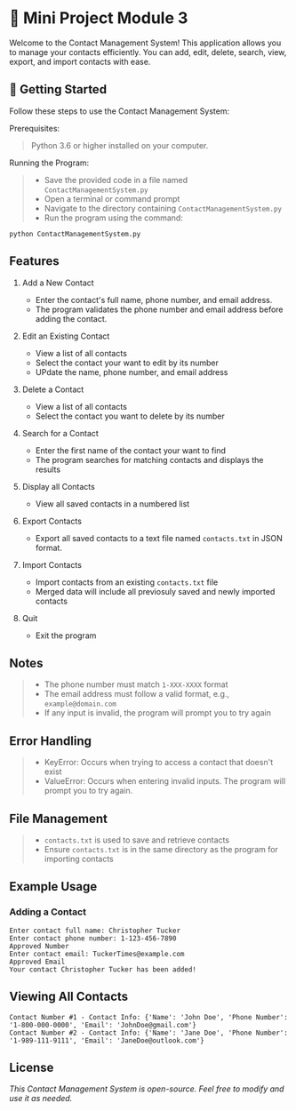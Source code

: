 # 🐍 Mini Project Module 3

Welcome to the Contact Management System! This application
allows you to manage your contacts efficiently. You can add,
edit, delete, search, view, export, and import contacts with ease.

## 📂 Getting Started

Follow these steps to use the Contact Management System:

Prerequisites:
> Python 3.6 or higher installed on your computer.

Running the Program:
> - Save the provided code in a file named `ContactManagementSystem.py`
> - Open a terminal or command prompt
> - Navigate to the directory containing `ContactManagementSystem.py`
> - Run the program using the command:
```
python ContactManagementSystem.py
```

## Features 
1. Add a New Contact
    - Enter the contact's full name, phone number, and email address.
    - The program validates the phone number and email address before adding the contact.

2. Edit an Existing Contact
    - View a list of all contacts
    - Select the contact your want to edit by its number
    - UPdate the name, phone number, and email address

3. Delete a Contact
    - View a list of all contacts
    - Select the contact you want to delete by its number

4. Search for a Contact
    - Enter the first name of the contact your want to find
    - The program searches for matching contacts and displays the results

5. Display all Contacts
    - View all saved contacts in a numbered list

6. Export Contacts
    - Export all saved contacts to a text file named `contacts.txt` in JSON format.

7. Import Contacts
    - Import contacts from an existing `contacts.txt` file
    - Merged data will include all previosuly saved and newly imported contacts

8. Quit
    - Exit the program

## Notes
>   - The phone number must match `1-XXX-XXXX` format
>   - The email address must follow a valid format, e.g., `example@domain.com`
>   - If any input is invalid, the program will prompt you to try again

## Error Handling
>   - KeyError: Occurs when trying to access a contact that doesn't exist
>   - ValueError: Occurs when entering invalid inputs. The program will prompt you to try again. 

## File Management
>   - `contacts.txt` is used to save and retrieve contacts
>   - Ensure `contacts.txt` is in the same directory as the program for importing contacts

## Example Usage

### Adding a Contact
```
Enter contact full name: Christopher Tucker
Enter contact phone number: 1-123-456-7890
Approved Number
Enter contact email: TuckerTimes@example.com
Approved Email
Your contact Christopher Tucker has been added!
```

## Viewing All Contacts
```
Contact Number #1 - Contact Info: {'Name': 'John Doe', 'Phone Number': '1-800-000-0000', 'Email': 'JohnDoe@gmail.com'}
Contact Number #2 - Contact Info: {'Name': 'Jane Doe', 'Phone Number': '1-989-111-9111', 'Email': 'JaneDoe@outlook.com'}
```

## License

*This Contact Management System is open-source. Feel free to modify and use it as needed.*